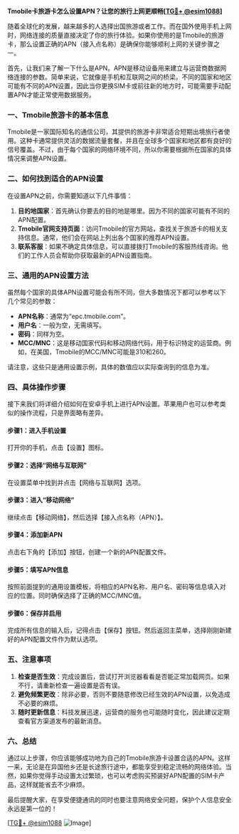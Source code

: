 **Tmobile卡旅游卡怎么设置APN？让您的旅行上网更顺畅[[TG💪+ @esim1088](https://t.me/s/esim1088)]**

随着全球化的发展，越来越多的人选择出国旅游或者工作。而在国外使用手机上网时，网络连接的质量直接决定了你的旅行体验。如果你使用的是Tmobile的旅游卡，那么设置正确的APN（接入点名称）是确保你能够顺利上网的关键步骤之一。

首先，让我们来了解一下什么是APN。APN是移动设备用来建立与运营商数据网络连接的参数。简单来说，它就像是手机和互联网之间的桥梁。不同的国家和地区可能有不同的APN设置，因此当你更换SIM卡或前往新的地方时，可能需要手动配置APN才能正常使用数据服务。

### 一、Tmobile旅游卡的基本信息

Tmobile是一家国际知名的通信公司，其提供的旅游卡非常适合短期出境旅行者使用。这种卡通常提供灵活的数据流量套餐，并且在全球多个国家和地区都有良好的信号覆盖。不过，由于每个国家的网络环境不同，所以你需要根据所在国家的具体情况来调整APN设置。

### 二、如何找到适合的APN设置

在设置APN之前，你需要知道以下几件事情：

1. **目的地国家**：首先确认你要去的目的地是哪里。因为不同的国家可能有不同的APN配置。
2. **Tmobile官网支持页面**：访问Tmobile的官方网站，查找关于旅游卡的相关支持信息。通常，他们会在网站上列出各个国家的推荐APN设置。
3. **联系客服**：如果不确定具体信息，可以直接拨打Tmobile的客服热线咨询。他们的工作人员会帮助你获取最新的APN设置指南。

### 三、通用的APN设置方法

虽然每个国家的具体APN设置可能会有所不同，但大多数情况下都可以参考以下几个常见的参数：

- **APN名称**：通常为“epc.tmobile.com”。
- **用户名**：一般为空，无需填写。
- **密码**：同样为空。
- **MCC/MNC**：这是移动国家代码和移动网络代码，用于标识特定的运营商。例如，在美国，Tmobile的MCC/MNC可能是310和260。

请注意，这些只是通用设置示例，具体的数值应以实际查询到的信息为准。

### 四、具体操作步骤

接下来我们将详细介绍如何在安卓手机上进行APN设置。苹果用户也可以参考类似的操作流程，只是界面略有差异。

#### 步骤1：进入手机设置
打开你的手机，点击【设置】图标。

#### 步骤2：选择“网络与互联网”
在设置菜单中找到并点击【网络与互联网】选项。

#### 步骤3：进入“移动网络”
继续点击【移动网络】，然后选择【接入点名称（APN）】。

#### 步骤4：添加新APN
点击右下角的【添加】按钮，创建一个新的APN配置文件。

#### 步骤5：填写APN信息
按照前面提到的通用设置模板，将相应的APN名称、用户名、密码等信息填入对应的位置。同时确保选择了正确的MCC/MNC值。

#### 步骤6：保存并启用
完成所有信息的输入后，记得点击【保存】按钮。然后返回主菜单，选择刚刚新建好的APN配置文件作为默认选项。

### 五、注意事项

1. **检查是否生效**：完成设置后，尝试打开浏览器看看是否能正常加载网页。如果不行，请重新检查一遍设置是否有误。
2. **避免频繁更改**：除非必要，否则不要随意修改已经生效的APN设置，以免造成不必要的麻烦。
3. **随时更新信息**：科技发展迅速，运营商的服务也可能随时变化，因此建议定期查看官方渠道发布的最新消息。

### 六、总结

通过以上步骤，你应该能够成功地为自己的Tmobile旅游卡设置合适的APN。这样一来，无论是在异国他乡还是长途旅行途中，都能享受到稳定流畅的网络体验。当然，如果你觉得手动设置太过繁琐，也可以考虑购买预装好APN配置的SIM卡产品，这样就能省去不少麻烦。

最后提醒大家，在享受便捷通讯的同时也要注意网络安全问题，保护个人信息安全永远是第一位的！

[[TG💪+ @esim1088](https://t.me/s/esim1088) ![Image](https://i.postimg.cc/4NQfJmqS/Snipaste-2025-05-13-00-14-12.png)]